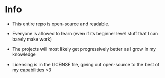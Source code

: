 # Info
- This entire repo is open-source and readable.
- Everyone is allowed to learn (even if its beginner level stuff that I can barely make work)
- The projects will most likely get progressively better as I grow in my knowledge

- Licensing is in the LICENSE file, giving out open-source to the best of my capabilities <3
